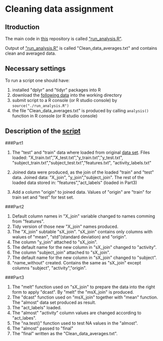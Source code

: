 # Cleaning data assignment

## Itroduction

The main code in [this][id] repository is called ["run_analysis.R"][id1]. 

Output of ["run_analysis.R"][id1] is called "Clean_data_averages.txt" and contains clean and averaged data. 

[id]: https://github.com/KvitnucaZahradka/Cleaning_data_assignment  
[id1]:https://github.com/KvitnucaZahradka/Cleaning_data_assignment/blob/master/run_analysis.R 

## Necessary settings

To run a script one should have: 

1. installed "dplyr" and "tidyr" packages into R
2. download the [following data][id3] into the working directory
3. submit script to a R console (or R studio console) by `source("./run_analysis.R")`
4. the file "Clean_data_averages.txt" is produced by calling `analysis()` function in R console (or R studio console)    

[id3]:https://d396qusza40orc.cloudfront.net/getdata%2Fprojectfiles%2FUCI%20HAR%20Dataset.zip

## Description of the [script][id]
###Part1

1. The "test" and "train" data where loaded from original [data set][id3].  Files loaded:
"X_train.txt","X_test.txt","y_train.txt","y_test.txt",
"subject_train.txt","subject_test.txt","features.txt",
"activity_labels.txt"

2. Joined data were produced, as the join of the loaded "train" and "test" data. Joined data: 
"X_join", "y_join","subject_join".
The rest of the loaded data stored in:
"features","act_labels" (loaded in Part3)
3. Add a column "origin" to joined data. Values of "origin" are "train" for train set and "test" for test set. 
   
###Part2

1. Default column names in "X_join" variable changed to names comming from "features".
2. Tidy version of those new "X_join" names produced.
3. The "X_join" subtable "sX_join". "sX_join" contains only columns with walues of "mean", "std"(standard deviation) and "origin". 
4. The column "y_join" attached to "sX_join". 
5. The default name for the new column in "sX_join" changed to "activity".
6. The column "subject_join" attached to "sX_join".
7. The default name for the new column in "sX_join" changed to "subject".  
8. "name_without" created. Contains the same as "sX_join"  except columns "subject", "activity","origin".  

###Part3
 
1. The "melt" function used on "sX_join" to prepare the data into the right form to apply "dcast". By "melt" the "msX_join" is produced. 
2. The "dcast" function used on "msX_join" together with "mean" function. The "almost" data set produced as result.
3. The "act_labels" loaded.
4. The "almost" "activity" column values are changed according to "act_labes". 
5. The "na.test()" function used to test NA values in the  "almost".
6. The "almost" passed to "final"
7. The "final" written as the "Clean_data_averages.txt".
